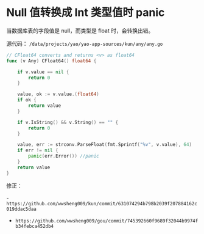 # Null 值转换成 Int 类型值时 panic

当数据库表的字段值是 null，而类型是 float 时，会转换出错。

源代码：
`/data/projects/yao/yao-app-sources/kun/any/any.go`

```go
// CFloat64 converts and returns <v> as float64
func (v Any) CFloat64() float64 {

	if v.value == nil {
		return 0
	}

	value, ok := v.value.(float64)
	if ok {
		return value
	}

	if v.IsString() && v.String() == "" {
		return 0
	}

	value, err := strconv.ParseFloat(fmt.Sprintf("%v", v.value), 64)
	if err != nil {
		panic(err.Error()) //panic
	}
	return value
}

```

修正：

-`https://github.com/wwsheng009/kun/commit/631074294b798b2039f207884162c019ddac5daa`

- `https://github.com/wwsheng009/gou/commit/745392660f9689f32044b9974fb34febca452db4`
